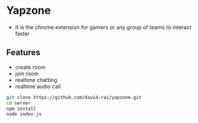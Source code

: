 # Yapzone
- It is the chrome extension for gamers or any group of teams to interact faster 

## Features
- create room
- join room
- realtime chatting
- realtime audio call


```bash
git clone https://github.com/david-rai/yapzone.git
cd server 
npm install
node index.js
```
